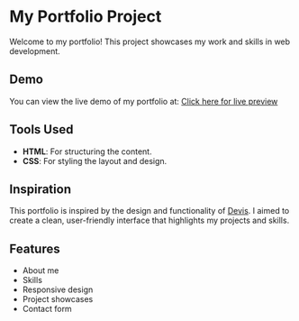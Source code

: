 # My Portfolio Project
Welcome to my portfolio! This project showcases my work and skills in web development.
## Demo
You can view the live demo of my portfolio at: [Click here for live preview](https://raj1603.github.io/Rajesh-portfolio/)
## Tools Used
- **HTML**: For structuring the content.
- **CSS**: For styling the layout and design.

## Inspiration
This portfolio is inspired by the design and functionality of [Devis](https://docs.google.com/document/d/1f1o_sQz09Q22DkfvW1j6sSlGFvO6U5K0rGT0Mm78B2w/edit?usp=sharing). I aimed to create a clean, user-friendly interface that highlights my projects and skills.
## Features
- About me
- Skills
- Responsive design
- Project showcases
- Contact form
